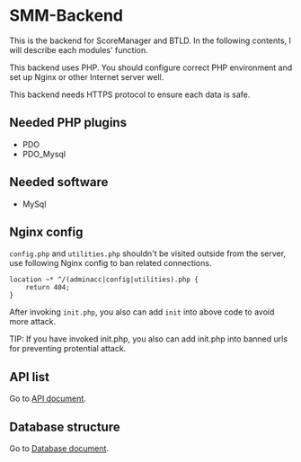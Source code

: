 # SMM-Backend

This is the backend for ScoreManager and BTLD. In the following contents, I will describe each modules' function.

This backend uses PHP. You should configure correct PHP environment and set up Nginx or other Internet server well.

This backend needs HTTPS protocol to ensure each data is safe.

## Needed PHP plugins

* PDO
* PDO_Mysql

## Needed software

* MySql

## Nginx config

`config.php` and `utilities.php` shouldn't be visited outside from the server, use following Nginx config to ban related connections.

```
location ~* ^/(adminacc|config|utilities).php {
	return 404;
}
```

After invoking `init.php`, you also can add `init` into above code to avoid more attack.

TIP: If you have invoked init.php, you also can add init.php into banned urls for preventing protential attack.

## API list

Go to [API document](./API.md).

## Database structure

Go to [Database document](./DATABASE.md).
